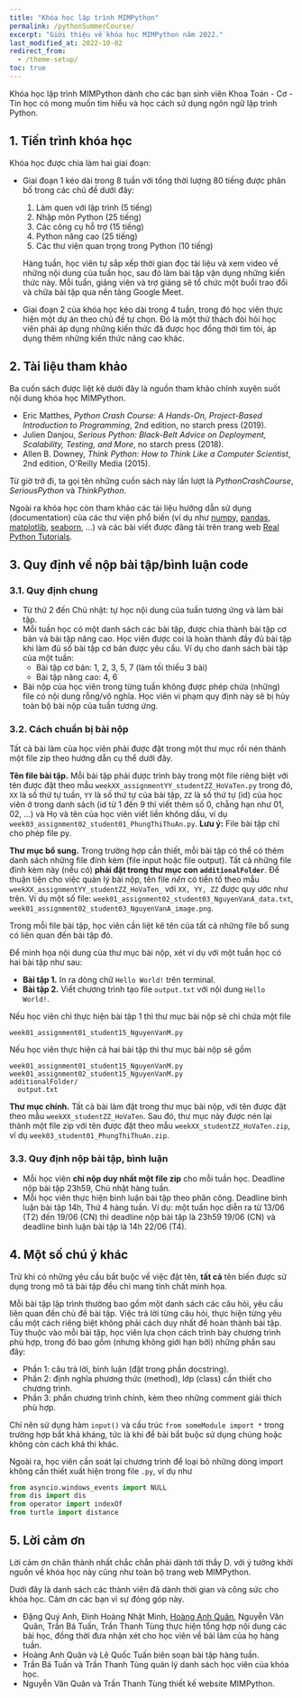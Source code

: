 ```yaml
---
title: "Khóa học lập trình MIMPython"
permalink: /pythonSummerCourse/
excerpt: "Giới thiệu về khóa học MIMPython năm 2022."
last_modified_at: 2022-10-02
redirect_from:
  - /theme-setup/
toc: true
---
```


Khóa học lập trình MIMPython dành cho các bạn sinh viên Khoa Toán - Cơ - Tin học có mong muốn tìm hiểu và học cách sử dụng ngôn ngữ lập trình Python.

## 1. Tiến trình khóa học
Khóa học được chia làm hai giai đoạn:

- Giai đoạn 1 kéo dài trong 8 tuần với tổng thời lượng 80 tiếng được phân bố trong các chủ đề dưới đây:
  1. Làm quen với lập trình (5 tiếng)
  2. Nhập môn Python (25 tiếng)
  3. Các công cụ hỗ trợ (15 tiếng)
  4. Python nâng cao (25 tiếng)
  5. Các thư viện quan trọng trong Python (10 tiếng)

  Hàng tuần, học viên tự sắp xếp thời gian đọc tài liệu và xem video về những nội dung của tuần học, sau đó làm bài tập vận dụng những kiến thức này. Mỗi tuần, giảng viên và trợ giảng sẽ tổ chức một buổi trao đổi và chữa bài tập qua nền tảng Google Meet.

- Giai đoạn 2 của khóa học kéo dài trong 4 tuần, trong đó học viên thực hiện một dự án theo chủ đề tự chọn. Đó là một thử thách đòi hỏi học viên phải áp dụng những kiến thức đã được học đồng thời tìm tòi, áp dụng thêm những kiến thức nâng cao khác.

## 2. Tài liệu tham khảo
Ba cuốn sách được liệt kê dưới đây là nguồn tham khảo chính xuyên suốt nội dung khóa học MIMPython.

- Eric Matthes, _Python Crash Course: A Hands-On, Project-Based Introduction to Programming_, 2nd edition, no starch press (2019).
- Julien Danjou, _Serious Python: Black-Belt Advice on Deployment, Scalability, Testing, and More_, no starch press (2018).
- Allen B. Downey, _Think Python: How to Think Like a Computer Scientist_, 2nd edition, O'Reilly Media (2015).

Từ giờ trở đi, ta gọi tên những cuốn sách này lần lượt là _PythonCrashCourse_, _SeriousPython_ và _ThinkPython_.

Ngoài ra khóa học còn tham khảo các tài liệu hướng dẫn sử dụng (documentation) của các thư viện phổ biến (ví dụ như [numpy](https://numpy.org/doc/), [pandas](https://pandas.pydata.org/docs/), [matplotlib](https://matplotlib.org/stable/index.html), [seaborn](https://seaborn.pydata.org/), ...) và các bài viết được đăng tải trên trang web [Real Python Tutorials](https://realpython.com/).


## 3. Quy định về nộp bài tập/bình luận code

### 3.1. Quy định chung
- Từ thứ 2 đến Chủ nhật: tự học nội dung của tuần tương ứng và làm bài tập.
- Mỗi tuần học có một danh sách các bài tập, được chia thành bài tập cơ bản và bài tập nâng cao. Học viên được coi là hoàn thành đầy đủ bài tập khi làm đủ số bài tập cơ bản được yêu cầu. Ví dụ cho danh sách bài tập của một tuần:
  + Bài tập cơ bản: 1, 2, 3, 5, 7 (làm tối thiểu 3 bài)
  + Bài tập nâng cao: 4, 6
- Bài nộp của học viên trong từng tuần không được phép chứa (những) file có nội dung rỗng/vô nghĩa. Học viên vi phạm quy định này sẽ bị hủy toàn bộ bài nộp của tuần tương ứng.

### 3.2. Cách chuẩn bị bài nộp
Tất cả bài làm của học viên phải được đặt trong một thư mục rồi nén thành một file zip theo hướng dẫn cụ thể dưới đây.

**Tên file bài tập.** Mỗi bài tập phải được trình bày trong một file riêng biệt với tên được đặt theo mẫu `weekXX_assignmentYY_studentZZ_HoVaTen.py` trong đó, `XX` là số thứ tự tuần, `YY` là số thứ tự của bài tập, `ZZ` là số thứ tự (id) của học viên ở trong danh sách (id từ 1 đến 9 thì viết thêm số 0, chẳng hạn như 01, 02, ...) và Họ và tên của học viên viết liền không dấu, ví dụ `week03_assignment02_student01_PhungThiThuAn.py`. **Lưu ý:** File bài tập chỉ cho phép file py.

**Thư mục bổ sung.** Trong trường hợp cần thiết, mỗi bài tập có thể có thêm danh sách những file đính kèm (file input hoặc file output). Tất cả những file đính kèm này (nếu có) **phải đặt trong thư mục con `additionalFolder`**. Để thuận tiện cho việc quản lý bài nộp, tên file _nên_ có tiền tố theo mẫu `weekXX_assignmentYY_studentZZ_HoVaTen_` với `XX, YY, ZZ` được quy ước như trên. Ví dụ một số file: `week01_assignment02_student03_NguyenVanA_data.txt`, `week01_assignment02_student03_NguyenVanA_image.png`.

Trong mỗi file bài tập, học viên cần liệt kê tên của tất cả những file bổ sung có liên quan đến bài tập đó.

Để minh họa nội dung của thư mục bài nộp, xét ví dụ với một tuần học có hai bài tập như sau:
- **Bài tập 1.** In ra dòng chữ `Hello World!` trên terminal.
- **Bài tập 2.** Viết chương trình tạo file `output.txt` với nội dung `Hello World!`.

Nếu học viên chỉ thực hiện bài tập 1 thì thư mục bài nộp sẽ chỉ chứa một file
```
week01_assignment01_student15_NguyenVanM.py
```

Nếu học viên thực hiện cả hai bài tập thì thư mục bài nộp sẽ gồm
```
week01_assignment01_student15_NguyenVanM.py
week01_assignment02_student15_NguyenVanM.py
additionalFolder/
  output.txt
```

**Thư mục chính.** Tất cả bài làm đặt trong thư mục bài nộp, với tên được đặt theo mẫu `weekXX_studentZZ_HoVaTen`. Sau đó, thư mục này được nén lại thành một file zip với tên được đặt theo mẫu `weekXX_studentZZ_HoVaTen.zip`, ví dụ `week03_student01_PhungThiThuAn.zip`.


### 3.3. Quy định nộp bài tập, bình luận
- Mỗi học viên **chỉ nộp duy nhất một file zip** cho mỗi tuần học. Deadline nộp bài tập 23h59, Chủ nhật hàng tuần.
- Mỗi học viên thực hiện bình luận bài tập theo phân công. Deadline bình luận bài tập 14h, Thứ 4 hàng tuần.
Ví dụ: một tuần học diễn ra từ 13/06 (T2) đến 19/06 (CN) thì deadline nộp bài tập là 23h59 19/06 (CN) và deadline bình luận bài tập là 14h 22/06 (T4).

## 4. Một số chú ý khác
Trừ khi có những yêu cầu bắt buộc về việc đặt tên, **tất cả** tên biến được sử dụng trong mô tả bài tập đều chỉ mang tính chất minh họa.

Mỗi bài tập lập trình thường bao gồm một danh sách các câu hỏi, yêu cầu liên quan đến chủ đề bài tập. Việc trả lời từng câu hỏi, thực hiện từng yêu cầu một cách riêng biệt không phải cách duy nhất để hoàn thành bài tập. Tùy thuộc vào mỗi bài tập, học viên lựa chọn cách trình bày chương trình phù hợp, trong đó bao gồm (nhưng không giới hạn bởi) những phần sau đây:
- Phần 1: câu trả lời, bình luận (đặt trong phần docstring).
- Phần 2: định nghĩa phương thức (method), lớp (class) cần thiết cho chương trình.
- Phần 3: phần chương trình chính, kèm theo những comment giải thích phù hợp.

Chỉ nên sử dụng hàm `input()` và cấu trúc `from someModule import *` trong trường hợp bất khả kháng, tức là khi đề bài bắt buộc sử dụng chúng hoặc không còn cách khả thi khác.

Ngoài ra, học viên cần soát lại chương trình để loại bỏ những dòng import không cần thiết xuất hiện trong file `.py`, ví dụ như
```py
from asyncio.windows_events import NULL
from dis import dis
from operator import indexOf
from turtle import distance
```


## 5. Lời cảm ơn
Lời cảm ơn chân thành nhất chắc chắn phải dành tới thầy D. với ý tưởng khởi nguồn về khóa học này cũng như toàn bộ trang web MIMPython.

Dưới đây là danh sách các thành viên đã dành thời gian và công sức cho khóa học. Cảm ơn các bạn vì sự đóng góp này.
- Đặng Quý Anh, Đinh Hoàng Nhật Minh, [Hoàng Anh Quân](https://quanhoang-pm.github.io/), Nguyễn Văn Quân, Trần Bá Tuấn, Trần Thanh Tùng thực hiện tổng hợp nội dung các bài học, đồng thời đưa nhận xét cho học viên về bài làm của họ hàng tuần.
- Hoàng Anh Quân và Lê Quốc Tuấn biên soạn bài tập hàng tuần.
- Trần Bá Tuấn và Trần Thanh Tùng quản lý danh sách học viên của khóa học.
- Nguyễn Văn Quân và Trần Thanh Tùng thiết kế website MIMPython.
